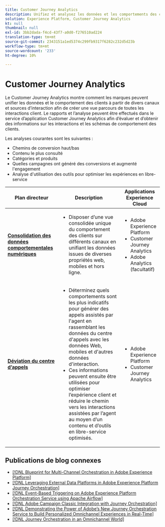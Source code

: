 ```yaml
---
title: Customer Journey Analytics
description: Unifiez et analysez les données et les comportements des clients sur lʼensemble du parcours client.
solution: Experience Platform, Customer Journey Analytics
kt: null
thumbnail: null
exl-id: 3bb2dada-f4cd-43f7-a0d0-f276510ad224
translation-type: tm+mt
source-git-commit: 2343151a1ed5374c299fb9317f6282c232d5d23b
workflow-type: tm+mt
source-wordcount: '233'
ht-degree: 10%

---
```


# Customer Journey Analytics

Le Customer Journey Analytics montre comment les marques peuvent unifier les données et le comportement des clients à partir de divers canaux et sources d’interaction afin de créer une vue parcours de toutes les interactions client. Le rapports et l’analyse peuvent être effectués dans le service d’application Customer Journey Analytics afin d’évaluer et d’obtenir des informations sur les interactions et les schémas de comportement des clients.

Les analyses courantes sont les suivantes :

* Chemins de conversion haut/bas
* Contenu le plus consulté
* Catégories et produits
* Quelles campagnes ont généré des conversions et augmenté l&#39;engagement
* Analyse d&#39;utilisation des outils pour optimiser les expériences en libre-service

| Plan directeur | Description | Applications Experience Cloud |
|---|---|---|
| **[Consolidation des données comportementales numériques](digital-behavioral-data-consolidation.md)** | <ul><li>Disposer d’une vue consolidée unique du comportement des clients sur différents canaux en unifiant les données issues de diverses propriétés web, mobiles et hors ligne.</li></ul> | <ul><li>Adobe Experience Platform</li><li>Customer Journey Analytics</li><li>Adobe Analytics (facultatif)</li></ul> |
| **[Déviation du centre d’appels](call-deflect.md)** | <ul><li>Déterminez quels comportements sont les plus indicatifs pour générer des appels assistés par l&#39;agent en rassemblant les données du centre d&#39;appels avec les données Web, mobiles et d&#39;autres données d&#39;interaction.</li><li>Ces informations peuvent ensuite être utilisées pour optimiser l’expérience client et réduire le chemin vers les interactions assistées par l’agent au moyen d’un contenu et d’outils en libre-service optimisés.  </li></ul> | <ul><li>Adobe Experience Platform</li><li>Customer Journey Analytics</li> |

## Publications de blog connexes

* [[!DNL Blueprint for Multi-Channel Orchestration in Adobe Experience Platform]](https://medium.com/adobetech/blueprint-for-multi-channel-orchestration-in-adobe-experience-platform-c68317e94184)
* [[!DNL Leveraging External Data Platforms in Adobe Experience Platform Journey Orchestration]](https://medium.com/adobetech/leveraging-external-data-platforms-in-adobe-experience-platform-journey-orchestration-54fc6134fe17)
* [[!DNL Event-Based Triggering on Adobe Experience Platform Orchestration Service using Apache Airflow]](https://medium.com/adobetech/event-based-triggering-on-adobe-experience-platform-orchestration-service-using-apache-airflow-8607b28251f1)
* [[!DNL Adobe Campaign Classic Integration with Journey Orchestration]](https://medium.com/adobetech/adobe-campaign-classic-integration-with-journey-orchestration-ae577653281)
* [[!DNL Demonstrating the Power of Adobe’s New Journey Orchestration Service to Build Personalized Omnichannel Experiences in Real-Time]](https://medium.com/adobetech/demonstrating-the-power-of-adobes-new-journey-orchestration-service-to-build-personalized-aa60d88cd34)
* [[!DNL Journey Orchestration in an Omnichannel World]](https://medium.com/adobetech/journey-orchestration-in-an-omnichannel-world-3a2d32d556d9)
